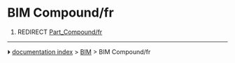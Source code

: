# BIM Compound/fr
1.  REDIRECT [Part_Compound/fr](Part_Compound/fr.md)



---
⏵ [documentation index](../README.md) > [BIM](BIM_Workbench.md) > BIM Compound/fr
